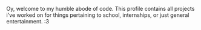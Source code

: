 Oy, welcome to my humble abode of code. This profile contains all projects i've worked on for things pertaining to school, internships, or just general entertainment. :3

<!---
Kaelubagu/Kaelubagu is a ✨ special ✨ repository because its `README.md` (this file) appears on your GitHub profile.
You can click the Preview link to take a look at your changes.
--->
